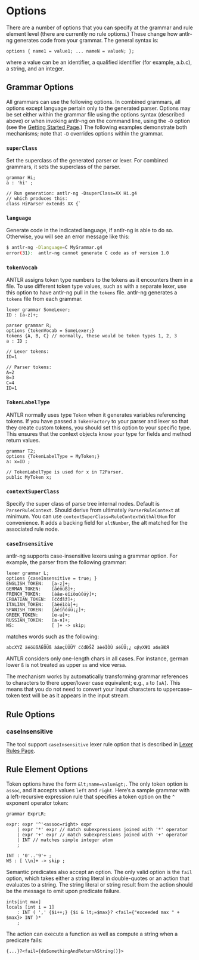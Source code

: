 # Options

There are a number of options that you can specify at the grammar and rule element level (there are currently no rule options.) These change how <span className="antlrng">antlr-ng</span> generates code from your grammar. The general syntax is:

```antlr
options { name1 = value1; ... nameN = valueN; };
```

where a value can be an identifier, a qualified identifier (for example, a.b.c), a string, and an integer.

## Grammar Options

All grammars can use the following options. In combined grammars, all options except language pertain only to the generated parser. Options may be set either within the grammar file using the options syntax (described above) or when invoking <span className="antlrng">antlr-ng</span> on the command line, using the `-D` option (see the <a href="/getting-started">Getting Started Page</a>.) The following examples demonstrate both mechanisms; note that `-D` overrides options within the grammar.

### `superClass`

Set the superclass of the generated parser or lexer. For combined grammars, it sets the superclass of the parser.

```antlr
grammar Hi;
a : 'hi' ;

// Run generation: antlr-ng -DsuperClass=XX Hi.g4
// which produces this:
class HiParser extends XX {`
```

### `language`

Generate code in the indicated language, if <span className="antlrng">antlr-ng</span> is able to do so. Otherwise, you will see an error message like this:

```bash
$ antlr-ng -Dlanguage=C MyGrammar.g4
error(31):  antlr-ng cannot generate C code as of version 1.0
```

### `tokenVocab`

ANTLR assigns token type numbers to the tokens as it encounters them in a file. To use different token type values, such as with a separate lexer, use this option to have <span className="antlrng">antlr-ng</span> pull in the `tokens` file. <span className="antlrng">antlr-ng</span> generates a `tokens` file from each grammar.

```antlr
lexer grammar SomeLexer;
ID : [a-z]+;

parser grammar R;
options {tokenVocab = SomeLexer;}
tokens {A, B, C} // normally, these would be token types 1, 2, 3
a : ID ;

// Lexer tokens:
ID=1

// Parser tokens:
A=2
B=3
C=4
ID=1
```

### `TokenLabelType`

ANTLR normally uses type `Token` when it generates variables referencing tokens. If you have passed a `TokenFactory` to your parser and lexer so that they create custom tokens, you should set this option to your specific type. This ensures that the context objects know your type for fields and method return values.

```antlr
grammar T2;
options {TokenLabelType = MyToken;}
a: x=ID ;

// TokenLabelType is used for x in T2Parser.
public MyToken x;
```

### `contextSuperClass`

Specify the super class of parse tree internal nodes. Default is `ParserRuleContext`. Should derive from ultimately `ParserRuleContext` at minimum. You can use `contextSuperClass=RuleContextWithAltNum` for convenience. It adds a backing field for `altNumber`, the alt matched for the associated rule node.

### `caseInsensitive`

<span className="antlrng">antlr-ng</span> supports case-insensitive lexers using a grammar option. For example, the parser from the following grammar:

```antlr
lexer grammar L;
options {caseInsensitive = true; }
ENGLISH_TOKEN:   [a-z]+;
GERMAN_TOKEN:    [äéöüß]+;
FRENCH_TOKEN:    [àâæ-ëîïôœùûüÿ]+;
CROATIAN_TOKEN:  [ćčđšž]+;
ITALIAN_TOKEN:   [àèéìòù]+;
SPANISH_TOKEN:   [áéíñóúü¡¿]+;
GREEK_TOKEN:     [α-ω]+;
RUSSIAN_TOKEN:   [а-я]+;
WS:              [ ]+ -> skip;
```

matches words such as the following:

`abcXYZ äéöüßÄÉÖÜß àâæçÙÛÜŸ ćčđĐŠŽ àèéÌÒÙ áéÚÜ¡¿ αβγΧΨΩ абвЭЮЯ`

ANTLR considers only one-length chars in all cases. For instance, german lower `ß` is not treated as upper `ss` and vice versa.

The mechanism works by automatically transforming grammar references to characters to there upper/lower case equivalent; e.g., `a` to `[aA]`. This means that you do not need to convert your input characters to uppercase&ndash;token text will be as it appears in the input stream.

## Rule Options

### caseInsensitive

The tool support `caseInsensitive` lexer rule option that is described in <a href="/lexer-rules">Lexer Rules Page</a>.

## Rule Element Options

Token options have the form `&lt;name=value&gt;`. The only token option is `assoc`, and it accepts values `left` and `right`. Here’s a sample grammar with a left-recursive expression rule that specifies a token option on the `^` exponent operator token:

```antlr
grammar ExprLR;

expr: expr '^'<assoc=right> expr
    | expr '*' expr // match subexpressions joined with '*' operator
    | expr '+' expr // match subexpressions joined with '+' operator
    | INT // matches simple integer atom
    ;

INT : '0'..'9'+ ;
WS : [ \\n]+ -> skip ;
```

Semantic predicates also accept an option. The only valid option is the `fail` option, which takes either a string literal in double-quotes or an action that evaluates to a string. The string literal or string result from the action should be the message to emit upon predicate failure.

```antlr
ints[int max]
locals [int i = 1]
    : INT ( ',' {$i++;} {$i & lt;=$max}? <fail={"exceeded max " + $max}> INT )*
    ;
```

The action can execute a function as well as compute a string when a predicate fails:

```antlr
{...}?<fail={doSomethingAndReturnAString()}>
```
